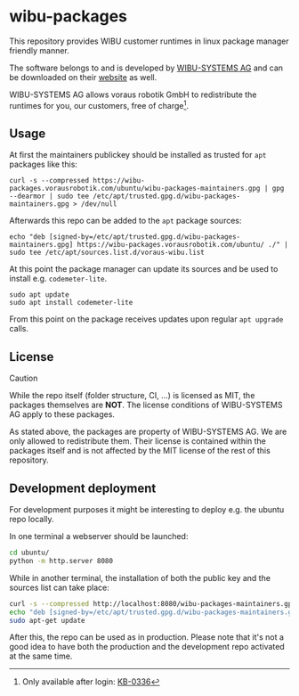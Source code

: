 # wibu-packages

This repository provides WIBU customer runtimes in linux package manager friendly manner.

The software belongs to and is developed by [WIBU-SYSTEMS AG](https://www.wibu.com) and can be downloaded on their
[website](https://www.wibu.com/de/support/anwendersoftware/anwendersoftware.html) as well.

WIBU-SYSTEMS AG allows voraus robotik GmbH to redistribute the runtimes for you,
our customers, free of charge[^KB-0336].

## Usage

At first the maintainers publickey should be installed as trusted for `apt` packages like this:

```console
curl -s --compressed https://wibu-packages.vorausrobotik.com/ubuntu/wibu-packages-maintainers.gpg | gpg --dearmor | sudo tee /etc/apt/trusted.gpg.d/wibu-packages-maintainers.gpg > /dev/null
```

Afterwards this repo can be added to the `apt` package sources:

```console
echo "deb [signed-by=/etc/apt/trusted.gpg.d/wibu-packages-maintainers.gpg] https://wibu-packages.vorausrobotik.com/ubuntu/ ./" | sudo tee /etc/apt/sources.list.d/voraus-wibu.list
```

At this point the package manager can update its sources and be used to install e.g. `codemeter-lite`.
```console
sudo apt update
sudo apt install codemeter-lite
```

From this point on the package receives updates upon regular `apt upgrade` calls.

## License

> [!CAUTION]
> While the repo itself (folder structure, CI, ...) is licensed as MIT, the packages themselves are **NOT**.
> The license conditions of WIBU-SYSTEMS AG apply to these packages.

As stated above, the packages are property of WIBU-SYSTEMS AG. We are only allowed to redistribute them.
Their license is contained within the packages itself and is not affected by the MIT license of the rest of this repository.

## Development deployment

For development purposes it might be interesting to deploy e.g. the ubuntu repo locally.

In one terminal a webserver should be launched:

```bash
cd ubuntu/
python -m http.server 8080
```

While in another terminal, the installation of both the public key and the sources list can take place:

```bash
curl -s --compressed http://localhost:8080/wibu-packages-maintainers.gpg | gpg --dearmor | sudo tee /etc/apt/trusted.gpg.d/wibu-packages-maintainers.gpg
echo "deb [signed-by=/etc/apt/trusted.gpg.d/wibu-packages-maintainers.gpg] http://localhost:8080 ./" | sudo tee /etc/apt/sources.list.d/localrepo.list
sudo apt-get update
```

After this, the repo can be used as in production.
Please note that it's not a good idea to have both the production and the development repo
activated at the same time.



[^KB-0336]: Only available after login: [KB-0336](https://support.wibu.com/tas/public/ssp/content/detail/knowledgeitem?unid=92be2713-a2f8-42a8-a5b3-27a4e6873883)

